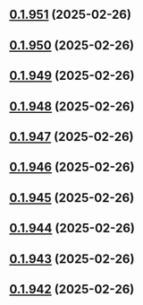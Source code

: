 ## [0.1.951](https://github.com/binary-braids/terraform-oracle/compare/v0.1.950...v0.1.951) (2025-02-26)



## [0.1.950](https://github.com/binary-braids/terraform-oracle/compare/v0.1.949...v0.1.950) (2025-02-26)



## [0.1.949](https://github.com/binary-braids/terraform-oracle/compare/v0.1.948...v0.1.949) (2025-02-26)



## [0.1.948](https://github.com/binary-braids/terraform-oracle/compare/v0.1.947...v0.1.948) (2025-02-26)



## [0.1.947](https://github.com/binary-braids/terraform-oracle/compare/v0.1.946...v0.1.947) (2025-02-26)



## [0.1.946](https://github.com/binary-braids/terraform-oracle/compare/v0.1.945...v0.1.946) (2025-02-26)



## [0.1.945](https://github.com/binary-braids/terraform-oracle/compare/v0.1.944...v0.1.945) (2025-02-26)



## [0.1.944](https://github.com/binary-braids/terraform-oracle/compare/v0.1.943...v0.1.944) (2025-02-26)



## [0.1.943](https://github.com/binary-braids/terraform-oracle/compare/v0.1.942...v0.1.943) (2025-02-26)



## [0.1.942](https://github.com/binary-braids/terraform-oracle/compare/v0.1.941...v0.1.942) (2025-02-26)



